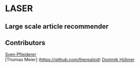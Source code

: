 LASER
=====

Large scale article recommender
-----

Contributors
-----
[Sven Pfleiderer](https://github.com/pfleidi)  
[Thomas Meier]  (https://github.com/therealsid)
[Dominik Hübner](https://github.com/yeahiii)  
